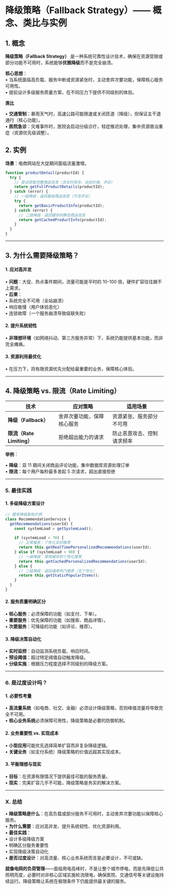 # **降级策略（Fallback Strategy）—— 概念、类比与实例**


## **1. 概念**
**降级策略（Fallback Strategy）** 是一种系统可靠性设计技术，确保在资源受限或部分功能不可用时，系统能够**优雅降级**而不是完全崩溃。

**核心思想**：  
  • 当系统面临高负载、服务中断或资源紧张时，主动舍弃次要功能，保障核心服务可用性。  
  • 提前设计多级服务质量方案，在不同压力下提供不同级别的体验。  


**类比**

  • **交通管制**：暴雨天气时，高速公路可能限速或关闭匝道（降级），但保证主干道通行（核心功能）。  
  • **医院急诊**：灾难事件时，医院会启动分级诊疗，轻症推迟处理，集中资源救治重症（资源优先级调整）。  

## **2. 实例**
**场景**：电商网站在大促期间面临流量激增。  

```javascript
function productDetail(productId) {
  try {
    // 尝试获取完整商品信息（含实时库存、动态价格、评论）
    return getFullProductDetails(productId);
  } catch (error) {
    // 一级降级：返回基础商品信息（不含评论）
    try {
      return getBasicProductInfo(productId);
    } catch (error) {
      // 二级降级：返回缓存的静态商品信息
      return getCachedProductInfo(productId);
    }
  }
}
```

---


## **3. 为什么需要降级策略？**

#### **1. 应对高并发**
• **问题**：大促、热点事件期间，流量可能是平时的 10-100 倍，硬件扩容往往跟不上需求。  
• **后果**：  
  • 系统完全不可用（全站崩溃）  
  • 响应极慢（用户体验恶化）  
  • 连锁故障（一个服务崩溃导致级联失败）  

#### **2. 提升系统韧性**
• **非理想环境**（如网络抖动、第三方服务异常）下，系统仍能提供基本功能，而非完全瘫痪。  

#### **3. 资源利用最优化**
• 在压力下，将有限资源优先分配给最重要的业务，保障核心体验。  


---

## **4. 降级策略 vs. 限流（Rate Limiting）**
| 技术 | 应对策略 | 适用场景 |
|------|----------|----------|
| **降级（Fallback）** | 舍弃次要功能，保障核心服务 | 资源紧张、服务部分不可用 |
| **限流（Rate Limiting）** | 拒绝超出能力的请求 | 防止恶意攻击、控制请求频率 |

**举例**：

• **降级**：双 11 期间关闭商品评论功能，集中数据库资源处理订单  
• **限流**：每个用户每秒最多发起 5 次请求，超出直接拒绝  



---

### **5. 最佳实践**
#### **1. 多级降级方案设计**
```javascript
// 服务降级架构示例
class RecommendationService {
  getRecommendations(userId) {
    const systemLoad = getSystemLoad();
    
    if (systemLoad < 70) {
      // 正常服务：个性化实时推荐
      return this.getRealTimePersonalizedRecommendations(userId);
    } else if (systemLoad < 90) {
      // 一级降级：使用缓存的个性化推荐
      return this.getCachedPersonalizedRecommendations(userId);
    } else {
      // 二级降级：返回通用热门推荐（无个性化）
      return this.getStaticPopularItems();
    }
  }
}
```

#### **2. 服务质量明确区分**
• **核心服务**：必须保障的功能（如支付、下单）。  
• **重要服务**：优先保障的功能（如搜索、商品详情）。  
• **次要服务**：可降级的功能（如评论、推荐）。  

#### **3. 降级决策自动化**
• **实时监控**：自动监测系统负载、响应时间。  
• **预设阈值**：超过特定阈值自动触发降级。  
• **分级实施**：根据压力程度选择不同级别的降级方案。  

---

### **6. 是过度设计吗？**
#### **1. 必要性考量**
• **高流量系统**（如电商、社交、金融）必须设计降级策略，否则峰值流量将导致完全不可用。  
• **核心业务系统**必须保障可用性，降级策略是必要的防御机制。  

#### **2. 业务重要性 vs. 实现成本**
• **小型应用**可能优先选择简单扩容而非复杂降级逻辑。  
• **关键业务**（如支付系统）降级策略的价值远超其实现成本。  

#### **3. 平衡理想与现实**
• **目标**：在资源有限情况下提供最佳可能的服务质量。  
• **现实**：完美扩容几乎不可能，降级策略是务实的解决方案。  



---

### **X. 总结**
• **降级策略是什么**：在高负载或部分服务不可用时，主动舍弃次要功能以保障核心服务。  
• **为什么需要**：应对高并发、提升系统韧性、优化资源利用。  
• **最佳实践**：  
  • 设计多级降级方案  
  • 明确区分服务重要性  
  • 实现降级决策自动化  
• **是否过度设计**：对高流量、核心业务系统而言是必要设计，不可或缺。  

**就像电网的负荷管理**——面临用电高峰时，不是让整个城市停电，而是先降低公共照明亮度，必要时对非核心区域实施轮流限电，确保医院、交通信号等关键设施持续运行。降级策略让系统在极限条件下仍能提供最关键的服务。
